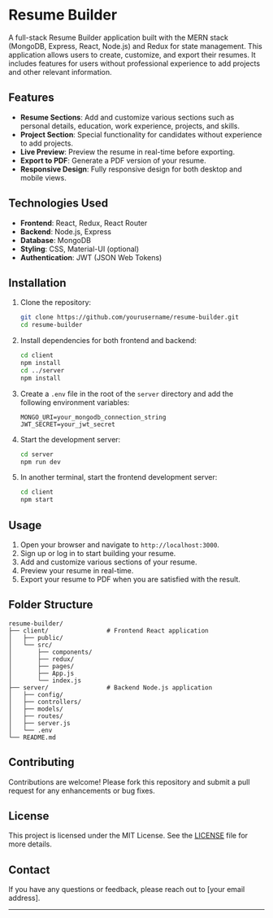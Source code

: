 # Resume Builder
A full-stack Resume Builder application built with the MERN stack (MongoDB, Express, React, Node.js) and Redux for state management. This application allows users to create, customize, and export their resumes. It includes features for users without professional experience to add projects and other relevant information.

## Features

- **Resume Sections**: Add and customize various sections such as personal details, education, work experience, projects, and skills.
- **Project Section**: Special functionality for candidates without experience to add projects.
- **Live Preview**: Preview the resume in real-time before exporting.
- **Export to PDF**: Generate a PDF version of your resume.
- **Responsive Design**: Fully responsive design for both desktop and mobile views.

## Technologies Used

- **Frontend**: React, Redux, React Router
- **Backend**: Node.js, Express
- **Database**: MongoDB
- **Styling**: CSS, Material-UI (optional)
- **Authentication**: JWT (JSON Web Tokens)

## Installation

1. Clone the repository:
    ```sh
    git clone https://github.com/yourusername/resume-builder.git
    cd resume-builder
    ```

2. Install dependencies for both frontend and backend:
    ```sh
    cd client
    npm install
    cd ../server
    npm install
    ```

3. Create a `.env` file in the root of the `server` directory and add the following environment variables:
    ```env
    MONGO_URI=your_mongodb_connection_string
    JWT_SECRET=your_jwt_secret
    ```

4. Start the development server:
    ```sh
    cd server
    npm run dev
    ```

5. In another terminal, start the frontend development server:
    ```sh
    cd client
    npm start
    ```

## Usage

1. Open your browser and navigate to `http://localhost:3000`.
2. Sign up or log in to start building your resume.
3. Add and customize various sections of your resume.
4. Preview your resume in real-time.
5. Export your resume to PDF when you are satisfied with the result.

## Folder Structure

```
resume-builder/
├── client/                # Frontend React application
│   ├── public/
│   └── src/
│       ├── components/
│       ├── redux/
│       ├── pages/
│       ├── App.js
│       └── index.js
├── server/                # Backend Node.js application
│   ├── config/
│   ├── controllers/
│   ├── models/
│   ├── routes/
│   ├── server.js
│   └── .env
└── README.md
```

## Contributing

Contributions are welcome! Please fork this repository and submit a pull request for any enhancements or bug fixes.

## License

This project is licensed under the MIT License. See the [LICENSE](LICENSE) file for more details.

## Contact

If you have any questions or feedback, please reach out to [your email address].

---